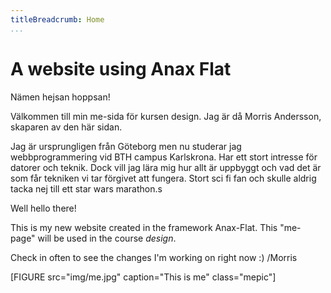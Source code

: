 ```yaml
---
titleBreadcrumb: Home
...
```

A website using Anax Flat
===============================

Nämen hejsan hoppsan!

Välkommen till min me-sida för kursen design.
Jag är då Morris Andersson, skaparen av den här sidan.

Jag är ursprungligen från Göteborg men nu studerar jag webbprogrammering vid BTH campus Karlskrona.
Har ett stort intresse för datorer och teknik. Dock vill jag lära mig hur allt är uppbyggt och vad det är som får tekniken vi tar förgivet att fungera. Stort sci fi fan och skulle aldrig tacka nej till ett star wars marathon.s

Well hello there!

This is my new website created in the framework Anax-Flat.
This "me-page" will be used in the course *design*.

Check in often to see the changes I'm working on right now :)
/Morris

[FIGURE src="img/me.jpg" caption="This is me" class="mepic"]
